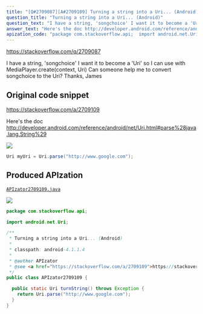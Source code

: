 ```yaml
---
title: "[Q#2709087][A#2709109] Turning a string into a Uri... (Android)"
question_title: "Turning a string into a Uri... (Android)"
question_text: "I have a string, 'songchoice' I want it to become a 'Uri' so I can use with MediaPlayer.create(context, Uri) Can someone help me to convert songchoice to the Uri? Thanks, James"
answer_text: "Here's the doc http://developer.android.com/reference/android/net/Uri.html#parse%28java.lang.String%29"
apization_code: "package com.stackoverflow.api;  import android.net.Uri;  /**  * Turning a string into a Uri... (Android)  *  * classpath: android-4.1.1.4  *  * @author APIzator  * @see <a href=\"https://stackoverflow.com/a/2709109\">https://stackoverflow.com/a/2709109</a>  */ public class APIzator2709109 {    public static Uri turnString() throws Exception {     return Uri.parse(\"http://www.google.com\");   } }"
---
```


https://stackoverflow.com/q/2709087

I have a string, &#x27;songchoice&#x27;
I want it to become a &#x27;Uri&#x27; so I can use with MediaPlayer.create(context, Uri)
Can someone help me to convert songchoice to the Uri?
Thanks,
James



## Original code snippet

https://stackoverflow.com/a/2709109

Here&#x27;s the doc http://developer.android.com/reference/android/net/Uri.html#parse%28java.lang.String%29

<div class="code-logo"><img src="/stackoverflow.png" /></div>

```java
Uri myUri = Uri.parse("http://www.google.com");
```

## Produced APIzation

[`APIzator2709109.java`](https://github.com/pasqualesalza/apization/raw/main/data/search/APIzator2709109.java)

<div class="code-logo"><img src="/apizator.png" /></div>

```java
package com.stackoverflow.api;

import android.net.Uri;

/**
 * Turning a string into a Uri... (Android)
 *
 * classpath: android-4.1.1.4
 *
 * @author APIzator
 * @see <a href="https://stackoverflow.com/a/2709109">https://stackoverflow.com/a/2709109</a>
 */
public class APIzator2709109 {

  public static Uri turnString() throws Exception {
    return Uri.parse("http://www.google.com");
  }
}

```